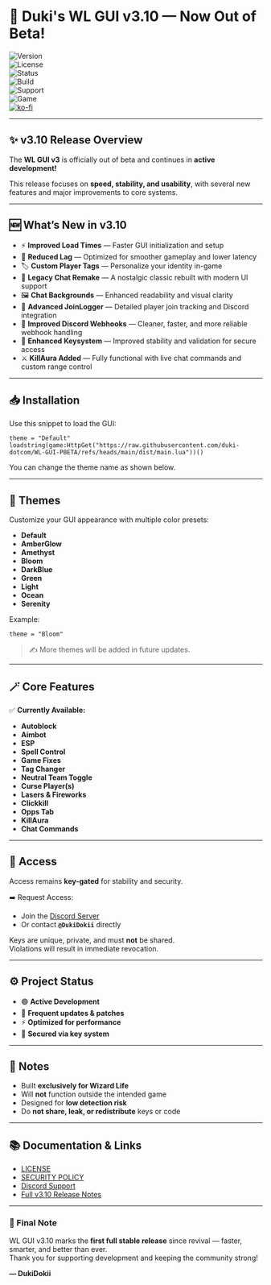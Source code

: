 # 🚀 Duki's WL GUI v3.10 — **Now Out of Beta!**

![Version](https://img.shields.io/badge/version-3.10-brightgreen)  
![License](https://img.shields.io/badge/license-Custom-lightgrey)  
![Status](https://img.shields.io/badge/status-Active%20Development-success)  
![Build](https://img.shields.io/badge/build-Stable-blueviolet)  
![Support](https://img.shields.io/badge/support-Discord-blue)  
![Game](https://img.shields.io/badge/game-Wizard%20Life-ff69b4)  
[![ko-fi](https://ko-fi.com/img/githubbutton_sm.svg)](https://ko-fi.com/V7V51MZFGO)

---

## ✨ v3.10 Release Overview

The **WL GUI v3** is officially out of beta and continues in **active development!**

This release focuses on **speed, stability, and usability**, with several new features and major improvements to core systems.

---

## 🆕 What’s New in v3.10

- ⚡ **Improved Load Times** — Faster GUI initialization and setup  
- 🚀 **Reduced Lag** — Optimized for smoother gameplay and lower latency  
- 🏷️ **Custom Player Tags** — Personalize your identity in-game  
- 💬 **Legacy Chat Remake** — A nostalgic classic rebuilt with modern UI support  
- 🖼️ **Chat Backgrounds** — Enhanced readability and visual clarity  
- 🧾 **Advanced JoinLogger** — Detailed player join tracking and Discord integration  
- 🔗 **Improved Discord Webhooks** — Cleaner, faster, and more reliable webhook handling  
- 🔑 **Enhanced Keysystem** — Improved stability and validation for secure access  
- ⚔️ **KillAura Added** — Fully functional with live chat commands and custom range control  

---

## 📥 Installation

Use this snippet to load the GUI:

```
theme = "Default"  
loadstring(game:HttpGet("https://raw.githubusercontent.com/duki-dotcom/WL-GUI-PBETA/refs/heads/main/dist/main.lua"))()
```

You can change the theme name as shown below.

---

## 🎨 Themes

Customize your GUI appearance with multiple color presets:

- **Default**  
- **AmberGlow**  
- **Amethyst**  
- **Bloom**  
- **DarkBlue**  
- **Green**  
- **Light**  
- **Ocean**  
- **Serenity**

Example:  

`theme = "Bloom"`

> ✍️ More themes will be added in future updates.

---

## 🪄 Core Features

✅ **Currently Available:**  
- **Autoblock**  
- **Aimbot**  
- **ESP**  
- **Spell Control**  
- **Game Fixes**  
- **Tag Changer**  
- **Neutral Team Toggle**  
- **Curse Player(s)**  
- **Lasers & Fireworks**  
- **Clickkill**  
- **Opps Tab**  
- **KillAura**  
- **Chat Commands**

---

## 🔑 Access

Access remains **key-gated** for stability and security.

➡️ Request Access:  
- Join the [Discord Server](https://discord.gg/aywReXD59Z)  
- Or contact **`@DukiDokii`** directly  

Keys are unique, private, and must **not** be shared.  
Violations will result in immediate revocation.

---

## ⚙️ Project Status

- 🟢 **Active Development**  
- 🔄 **Frequent updates & patches**  
- ⚡ **Optimized for performance**  
- 🔐 **Secured via key system**

---

## 📝 Notes

- Built **exclusively for Wizard Life**  
- Will **not** function outside the intended game  
- Designed for **low detection risk**  
- Do **not share, leak, or redistribute** keys or code  

---

## 📚 Documentation & Links

- [LICENSE](./LICENSE.md)  
- [SECURITY POLICY](./SECURITY.md)  
- [Discord Support](https://discord.gg/aywReXD59Z)  
- [Full v3.10 Release Notes](https://github.com/duki-dotcom/WL-GUI-PBETA/releases)

---

### 💬 Final Note

WL GUI v3.10 marks the **first full stable release** since revival — faster, smarter, and better than ever.  
Thank you for supporting development and keeping the community strong!

**— DukiDokii**
